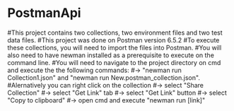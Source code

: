 # PostmanApi
#This project contains two collections, two environment files and two test data files.
#This project was done on Postman version 6.5.2
#To execute these collections, you will need to import the files into Postman.
#You will also need to have newman installed as a prerequisite to execute on the command line.
#You will need to navigate to the project directory on cmd and execute the the following commands: 
#-> "newman run Collection1.json" and "newman run New.postman_collection.json".
#Alernatively you can right click on the collection 
#-> select "Share Collection" 
#-> select "Get Link" tab 
#-> select "Get Link" button 
#-> select "Copy to clipboard" 
#-> open cmd and execute "newman run [link]"
